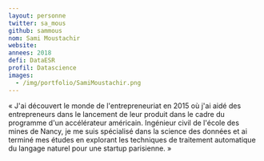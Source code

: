 ```yaml
---
layout: personne
twitter: sa_mous
github: sammous
nom: Sami Moustachir
website:
annees: 2018
defi: DataESR
profil: Datascience
images:
  - /img/portfolio/SamiMoustachir.png
---
```


« J'ai découvert le monde de l'entrepreneuriat en 2015 où j'ai aidé des
entrepreneurs dans le lancement de leur produit dans le cadre du
programme d'un accélérateur américain. Ingénieur civil de l'école des
mines de Nancy, je me suis spécialisé dans la science des données et ai
terminé mes études en explorant les techniques de traitement automatique 
du langage naturel pour une startup parisienne. »
